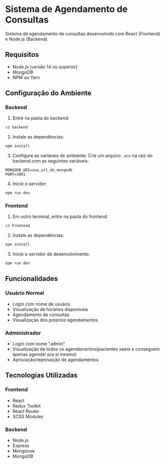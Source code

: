 # Sistema de Agendamento de Consultas

Sistema de agendamento de consultas desenvolvido com React (Frontend) e Node.js (Backend).

## Requisitos

- Node.js (versão 14 ou superior)
- MongoDB
- NPM ou Yarn

## Configuração do Ambiente

### Backend

1. Entre na pasta do backend:
```bash
cd backend
```

2. Instale as dependências:
```bash
npm install
```

3. Configure as variáveis de ambiente:
Crie um arquivo `.env` na raiz do backend com as seguintes variáveis:
```
MONGODB_URI=sua_url_do_mongodb
PORT=3001
```

4. Inicie o servidor:
```bash
npm run dev
```

### Frontend

1. Em outro terminal, entre na pasta do frontend:
```bash
cd Frontend
```

2. Instale as dependências:
```bash
npm install
```

3. Inicie o servidor de desenvolvimento:
```bash
npm run dev
```

## Funcionalidades

### Usuário Normal
- Login com nome de usuário
- Visualização de horários disponíveis
- Agendamento de consultas
- Visualização dos próprios agendamentos

### Administrador
- Login com nome "admin"
- Visualização de todos os agendamentos(pacientes veem e conseguem apenas agendar pra si mesmo)
- Aprovação/reprovação de agendamentos

## Tecnologias Utilizadas

### Frontend
- React
- Redux Toolkit
- React Router
- SCSS Modules

### Backend
- Node.js
- Express
- Mongoose
- MongoDB 